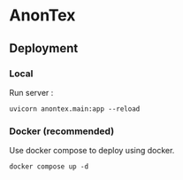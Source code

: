 # AnonTex

## Deployment
### Local

Run server :

```
uvicorn anontex.main:app --reload
```

### Docker (recommended)
Use docker compose to deploy using docker.

```
docker compose up -d
```
